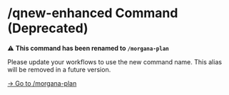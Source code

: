 # /qnew-enhanced Command (Deprecated)

⚠️ **This command has been renamed to `/morgana-plan`**

Please update your workflows to use the new command name. This alias will be
removed in a future version.

[→ Go to /morgana-plan](/commands/morgana-plan.md)
